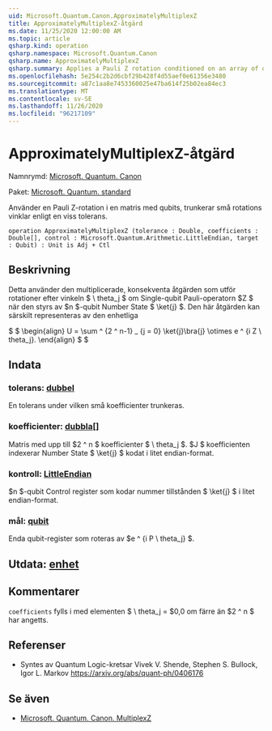 ```yaml
---
uid: Microsoft.Quantum.Canon.ApproximatelyMultiplexZ
title: ApproximatelyMultiplexZ-åtgärd
ms.date: 11/25/2020 12:00:00 AM
ms.topic: article
qsharp.kind: operation
qsharp.namespace: Microsoft.Quantum.Canon
qsharp.name: ApproximatelyMultiplexZ
qsharp.summary: Applies a Pauli Z rotation conditioned on an array of qubits, truncating small rotation angles according to a given tolerance.
ms.openlocfilehash: 5e254c2b2d6cbf29b428f4d55aef0e61356e3480
ms.sourcegitcommit: a87c1aa8e7453360025e47ba614f25b02ea84ec3
ms.translationtype: MT
ms.contentlocale: sv-SE
ms.lasthandoff: 11/26/2020
ms.locfileid: "96217109"
---
```

# <a name="approximatelymultiplexz-operation"></a>ApproximatelyMultiplexZ-åtgärd

Namnrymd: [Microsoft. Quantum. Canon](xref:Microsoft.Quantum.Canon)

Paket: [Microsoft. Quantum. standard](https://nuget.org/packages/Microsoft.Quantum.Standard)


Använder en Pauli Z-rotation i en matris med qubits, trunkerar små rotations vinklar enligt en viss tolerans.

```qsharp
operation ApproximatelyMultiplexZ (tolerance : Double, coefficients : Double[], control : Microsoft.Quantum.Arithmetic.LittleEndian, target : Qubit) : Unit is Adj + Ctl
```


## <a name="description"></a>Beskrivning

Detta använder den multiplicerade, konsekventa åtgärden som utför rotationer efter vinkeln $ \ theta_j $ om Single-qubit Pauli-operatorn $Z $ när den styrs av $n $-qubit Number State $ \ket{j} $.
Den här åtgärden kan särskilt representeras av den enhetliga

$ $ \begin{align} U = \sum ^ {2 ^ n-1} _ {j = 0} \ket{j}\bra{j} \otimes e ^ {i Z \ theta_j}.
\end{align} $ $

## <a name="input"></a>Indata

### <a name="tolerance--double"></a>tolerans: [dubbel](xref:microsoft.quantum.lang-ref.double)

En tolerans under vilken små koefficienter trunkeras.


### <a name="coefficients--double"></a>koefficienter: [dubbla](xref:microsoft.quantum.lang-ref.double)[]

Matris med upp till $2 ^ n $ koefficienter $ \ theta_j $. $J $ koefficienten indexerar Number State $ \ket{j} $ kodat i litet endian-format.


### <a name="control--littleendian"></a>kontroll: [LittleEndian](xref:Microsoft.Quantum.Arithmetic.LittleEndian)

$n $-qubit Control register som kodar nummer tillstånden $ \ket{j} $ i litet endian-format.


### <a name="target--qubit"></a>mål: [qubit](xref:microsoft.quantum.lang-ref.qubit)

Enda qubit-register som roteras av $e ^ {i P \ theta_j} $.



## <a name="output--unit"></a>Utdata: [enhet](xref:microsoft.quantum.lang-ref.unit)



## <a name="remarks"></a>Kommentarer

`coefficients` fylls i med elementen $ \ theta_j = $0,0 om färre än $2 ^ n $ har angetts.

## <a name="references"></a>Referenser

- Syntes av Quantum Logic-kretsar Vivek V. Shende, Stephen S. Bullock, Igor L. Markov https://arxiv.org/abs/quant-ph/0406176

## <a name="see-also"></a>Se även

- [Microsoft. Quantum. Canon. MultiplexZ](xref:Microsoft.Quantum.Canon.MultiplexZ)